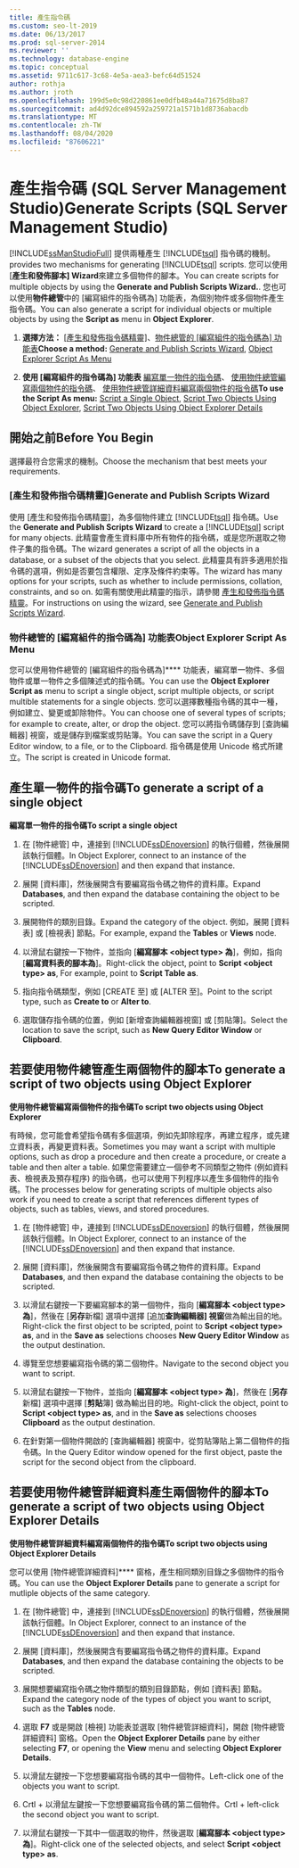 ```yaml
---
title: 產生指令碼
ms.custom: seo-lt-2019
ms.date: 06/13/2017
ms.prod: sql-server-2014
ms.reviewer: ''
ms.technology: database-engine
ms.topic: conceptual
ms.assetid: 9711c617-3c68-4e5a-aea3-befc64d51524
author: rothja
ms.author: jroth
ms.openlocfilehash: 199d5e0c98d220861ee0dfb48a44a71675d8ba87
ms.sourcegitcommit: ad4d92dce894592a259721a1571b1d8736abacdb
ms.translationtype: MT
ms.contentlocale: zh-TW
ms.lasthandoff: 08/04/2020
ms.locfileid: "87606221"
---
```

# <a name="generate-scripts-sql-server-management-studio"></a><span data-ttu-id="c5f58-102">產生指令碼 (SQL Server Management Studio)</span><span class="sxs-lookup"><span data-stu-id="c5f58-102">Generate Scripts (SQL Server Management Studio)</span></span>
  [!INCLUDE[ssManStudioFull](../../includes/ssmanstudiofull-md.md)] <span data-ttu-id="c5f58-103">提供兩種產生 [!INCLUDE[tsql](../../includes/tsql-md.md)] 指令碼的機制。</span><span class="sxs-lookup"><span data-stu-id="c5f58-103">provides two mechanisms for generating [!INCLUDE[tsql](../../includes/tsql-md.md)] scripts.</span></span> <span data-ttu-id="c5f58-104">您可以使用 [**產生和發佈腳本] Wizard**來建立多個物件的腳本。</span><span class="sxs-lookup"><span data-stu-id="c5f58-104">You can create scripts for multiple objects by using the **Generate and Publish Scripts Wizard.**.</span></span> <span data-ttu-id="c5f58-105">您也可以使用**物件總管**中的 [編寫組件的指令碼為] 功能表，為個別物件或多個物件產生指令碼。</span><span class="sxs-lookup"><span data-stu-id="c5f58-105">You can also generate a script for individual objects or multiple objects by using the **Script as** menu in **Object Explorer**.</span></span>  
  
1.  <span data-ttu-id="c5f58-106">**選擇方法：**  [[產生和發佈指令碼精靈]](#GenPubScriptWiz)、[物件總管的 [編寫組件的指令碼為] 功能表](#OEScriptAsMenu)</span><span class="sxs-lookup"><span data-stu-id="c5f58-106">**Choose a method:**  [Generate and Publish Scripts Wizard](#GenPubScriptWiz), [Object Explorer Script As Menu](#OEScriptAsMenu)</span></span>  
  
2.  <span data-ttu-id="c5f58-107">**使用 [編寫組件的指令碼為] 功能表**  [編寫單一物件的指令碼](#ScriptSingleObject)、 [使用物件總管編寫兩個物件的指令碼](#ScriptTwoObjectsOE)、 [使用物件總管詳細資料編寫兩個物件的指令碼](#ScriptTwoObjectsOED)</span><span class="sxs-lookup"><span data-stu-id="c5f58-107">**To use the Script As menu:**  [Script a Single Object](#ScriptSingleObject), [Script Two Objects Using Object Explorer](#ScriptTwoObjectsOE), [Script Two Objects Using Object Explorer Details](#ScriptTwoObjectsOED)</span></span>  
  
## <a name="before-you-begin"></a><span data-ttu-id="c5f58-108">開始之前</span><span class="sxs-lookup"><span data-stu-id="c5f58-108">Before You Begin</span></span>  
 <span data-ttu-id="c5f58-109">選擇最符合您需求的機制。</span><span class="sxs-lookup"><span data-stu-id="c5f58-109">Choose the mechanism that best meets your requirements.</span></span>  
  
###  <a name="generate-and-publish-scripts-wizard"></a><a name="GenPubScriptWiz"></a> <span data-ttu-id="c5f58-110">[產生和發佈指令碼精靈]</span><span class="sxs-lookup"><span data-stu-id="c5f58-110">Generate and Publish Scripts Wizard</span></span>  
 <span data-ttu-id="c5f58-111">使用 [產生和發佈指令碼精靈]，為多個物件建立 [!INCLUDE[tsql](../../includes/tsql-md.md)] 指令碼。</span><span class="sxs-lookup"><span data-stu-id="c5f58-111">Use the **Generate and Publish Scripts Wizard** to create a [!INCLUDE[tsql](../../includes/tsql-md.md)] script for many objects.</span></span> <span data-ttu-id="c5f58-112">此精靈會產生資料庫中所有物件的指令碼，或是您所選取之物件子集的指令碼。</span><span class="sxs-lookup"><span data-stu-id="c5f58-112">The wizard generates a script of all the objects in a database, or a subset of the objects that you select.</span></span> <span data-ttu-id="c5f58-113">此精靈具有許多適用於指令碼的選項，例如是否要包含權限、定序及條件約束等。</span><span class="sxs-lookup"><span data-stu-id="c5f58-113">The wizard has many options for your scripts, such as whether to include permissions, collation, constraints, and so on.</span></span> <span data-ttu-id="c5f58-114">如需有關使用此精靈的指示，請參閱 [產生和發佈指令碼精靈](generate-and-publish-scripts-wizard.md)。</span><span class="sxs-lookup"><span data-stu-id="c5f58-114">For instructions on using the wizard, see [Generate and Publish Scripts Wizard](generate-and-publish-scripts-wizard.md).</span></span>  
  
###  <a name="object-explorer-script-as-menu"></a><a name="OEScriptAsMenu"></a> <span data-ttu-id="c5f58-115">物件總管的 [編寫組件的指令碼為] 功能表</span><span class="sxs-lookup"><span data-stu-id="c5f58-115">Object Explorer Script As Menu</span></span>  
 <span data-ttu-id="c5f58-116">您可以使用物件總管的 [編寫組件的指令碼為]\*\*\*\* 功能表，編寫單一物件、多個物件或單一物件之多個陳述式的指令碼。</span><span class="sxs-lookup"><span data-stu-id="c5f58-116">You can use the **Object Explorer Script as** menu to script a single object, script multiple objects, or script multible statements for a single objects.</span></span> <span data-ttu-id="c5f58-117">您可以選擇數種指令碼的其中一種，例如建立、變更或卸除物件。</span><span class="sxs-lookup"><span data-stu-id="c5f58-117">You can choose one of several types of scripts; for example to create, alter, or drop the object.</span></span> <span data-ttu-id="c5f58-118">您可以將指令碼儲存到 [查詢編輯器] 視窗，或是儲存到檔案或剪貼簿。</span><span class="sxs-lookup"><span data-stu-id="c5f58-118">You can save the script in a Query Editor window, to a file, or to the Clipboard.</span></span> <span data-ttu-id="c5f58-119">指令碼是使用 Unicode 格式所建立。</span><span class="sxs-lookup"><span data-stu-id="c5f58-119">The script is created in Unicode format.</span></span>  
  
##  <a name="to-generate-a-script-of-a-single-object"></a><a name="ScriptSingleObject"></a> <span data-ttu-id="c5f58-120">產生單一物件的指令碼</span><span class="sxs-lookup"><span data-stu-id="c5f58-120">To generate a script of a single object</span></span>  
 <span data-ttu-id="c5f58-121">**編寫單一物件的指令碼**</span><span class="sxs-lookup"><span data-stu-id="c5f58-121">**To script a single object**</span></span>  
  
1.  <span data-ttu-id="c5f58-122">在 [物件總管] 中，連接到 [!INCLUDE[ssDEnoversion](../../includes/ssdenoversion-md.md)] 的執行個體，然後展開該執行個體。</span><span class="sxs-lookup"><span data-stu-id="c5f58-122">In Object Explorer, connect to an instance of the [!INCLUDE[ssDEnoversion](../../includes/ssdenoversion-md.md)] and then expand that instance.</span></span>  
  
2.  <span data-ttu-id="c5f58-123">展開 [資料庫]，然後展開含有要編寫指令碼之物件的資料庫。</span><span class="sxs-lookup"><span data-stu-id="c5f58-123">Expand **Databases**, and then expand the database containing the object to be scripted.</span></span>  
  
3.  <span data-ttu-id="c5f58-124">展開物件的類別目錄。</span><span class="sxs-lookup"><span data-stu-id="c5f58-124">Expand the category of the object.</span></span> <span data-ttu-id="c5f58-125">例如，展開 [資料表] 或 [檢視表] 節點。</span><span class="sxs-lookup"><span data-stu-id="c5f58-125">For example, expand the **Tables** or **Views** node.</span></span>  
  
4.  <span data-ttu-id="c5f58-126">以滑鼠右鍵按一下物件，並指向 [**編寫腳本 \<object type> 為**]，例如，指向 [**編寫資料表的腳本為**]。</span><span class="sxs-lookup"><span data-stu-id="c5f58-126">Right-click the object, point to **Script \<object type> as**, For example, point to **Script Table as**.</span></span>  
  
5.  <span data-ttu-id="c5f58-127">指向指令碼類型，例如 [CREATE 至] 或 [ALTER 至]。</span><span class="sxs-lookup"><span data-stu-id="c5f58-127">Point to the script type, such as **Create to** or **Alter to**.</span></span>  
  
6.  <span data-ttu-id="c5f58-128">選取儲存指令碼的位置，例如 [新增查詢編輯器視窗] 或 [剪貼簿]。</span><span class="sxs-lookup"><span data-stu-id="c5f58-128">Select the location to save the script, such as **New Query Editor Window** or **Clipboard**.</span></span>  
  
##  <a name="to-generate-a-script-of-two-objects-using-object-explorer"></a><a name="ScriptTwoObjectsOE"></a><span data-ttu-id="c5f58-129">若要使用物件總管產生兩個物件的腳本</span><span class="sxs-lookup"><span data-stu-id="c5f58-129">To generate a script of two objects using Object Explorer</span></span>  
 <span data-ttu-id="c5f58-130">**使用物件總管編寫兩個物件的指令碼**</span><span class="sxs-lookup"><span data-stu-id="c5f58-130">**To script two objects using Object Explorer**</span></span>  
  
 <span data-ttu-id="c5f58-131">有時候，您可能會希望指令碼有多個選項，例如先卸除程序，再建立程序，或先建立資料表，再變更資料表。</span><span class="sxs-lookup"><span data-stu-id="c5f58-131">Sometimes you may want a script with multiple options, such as drop a procedure and then create a procedure, or create a table and then alter a table.</span></span> <span data-ttu-id="c5f58-132">如果您需要建立一個參考不同類型之物件 (例如資料表、檢視表及預存程序) 的指令碼，也可以使用下列程序以產生多個物件的指令碼。</span><span class="sxs-lookup"><span data-stu-id="c5f58-132">The processes below for generating scripts of multiple objects also work if you need to create a script that references different types of objects, such as tables, views, and stored procedures.</span></span>  
  
1.  <span data-ttu-id="c5f58-133">在 [物件總管] 中，連接到 [!INCLUDE[ssDEnoversion](../../includes/ssdenoversion-md.md)] 的執行個體，然後展開該執行個體。</span><span class="sxs-lookup"><span data-stu-id="c5f58-133">In Object Explorer, connect to an instance of the [!INCLUDE[ssDEnoversion](../../includes/ssdenoversion-md.md)] and then expand that instance.</span></span>  
  
2.  <span data-ttu-id="c5f58-134">展開 [資料庫]，然後展開含有要編寫指令碼之物件的資料庫。</span><span class="sxs-lookup"><span data-stu-id="c5f58-134">Expand **Databases**, and then expand the database containing the objects to be scripted.</span></span>  
  
3.  <span data-ttu-id="c5f58-135">以滑鼠右鍵按一下要編寫腳本的第一個物件，指向 [**編寫腳本 \<object type> 為**]，然後在 [**另存**新檔] 選項中選擇 [追加**查詢編輯器] 視窗**做為輸出目的地。</span><span class="sxs-lookup"><span data-stu-id="c5f58-135">Right-click the first object to be scripted, point to **Script \<object type> as**, and in the **Save as** selections chooses **New Query Editor Window** as the output destination.</span></span>  
  
4.  <span data-ttu-id="c5f58-136">導覽至您想要編寫指令碼的第二個物件。</span><span class="sxs-lookup"><span data-stu-id="c5f58-136">Navigate to the second object you want to script.</span></span>  
  
5.  <span data-ttu-id="c5f58-137">以滑鼠右鍵按一下物件，並指向 [**編寫腳本 \<object type> 為**]，然後在 [**另存**新檔] 選項中選擇 [**剪貼**簿] 做為輸出目的地。</span><span class="sxs-lookup"><span data-stu-id="c5f58-137">Right-click the object, point to **Script \<object type> as**, and in the **Save as** selections chooses **Clipboard** as the output destination.</span></span>  
  
6.  <span data-ttu-id="c5f58-138">在針對第一個物件開啟的 [查詢編輯器] 視窗中，從剪貼簿貼上第二個物件的指令碼。</span><span class="sxs-lookup"><span data-stu-id="c5f58-138">In the Query Editor window opened for the first object, paste the script for the second object from the clipboard.</span></span>  
  
##  <a name="to-generate-a-script-of-two-objects-using-object-explorer-details"></a><a name="ScriptTwoObjectsOED"></a><span data-ttu-id="c5f58-139">若要使用物件總管詳細資料產生兩個物件的腳本</span><span class="sxs-lookup"><span data-stu-id="c5f58-139">To generate a script of two objects using Object Explorer Details</span></span>  
 <span data-ttu-id="c5f58-140">**使用物件總管詳細資料編寫兩個物件的指令碼**</span><span class="sxs-lookup"><span data-stu-id="c5f58-140">**To script two objects using Object Explorer Details**</span></span>  
  
 <span data-ttu-id="c5f58-141">您可以使用 [物件總管詳細資料]\*\*\*\* 窗格，產生相同類別目錄之多個物件的指令碼。</span><span class="sxs-lookup"><span data-stu-id="c5f58-141">You can use the **Object Explorer Details** pane to generate a script for mutliple objects of the same category.</span></span>  
  
1.  <span data-ttu-id="c5f58-142">在 [物件總管] 中，連接到 [!INCLUDE[ssDEnoversion](../../includes/ssdenoversion-md.md)] 的執行個體，然後展開該執行個體。</span><span class="sxs-lookup"><span data-stu-id="c5f58-142">In Object Explorer, connect to an instance of the [!INCLUDE[ssDEnoversion](../../includes/ssdenoversion-md.md)] and then expand that instance.</span></span>  
  
2.  <span data-ttu-id="c5f58-143">展開 [資料庫]，然後展開含有要編寫指令碼之物件的資料庫。</span><span class="sxs-lookup"><span data-stu-id="c5f58-143">Expand **Databases**, and then expand the database containing the objects to be scripted.</span></span>  
  
3.  <span data-ttu-id="c5f58-144">展開想要編寫指令碼之物件類型的類別目錄節點，例如 [資料表] 節點。</span><span class="sxs-lookup"><span data-stu-id="c5f58-144">Expand the category node of the types of object you want to script, such as the **Tables** node.</span></span>  
  
4.  <span data-ttu-id="c5f58-145">選取 **F7** 或是開啟 [檢視] 功能表並選取 [物件總管詳細資料]，開啟 [物件總管詳細資料] 窗格。</span><span class="sxs-lookup"><span data-stu-id="c5f58-145">Open the **Object Explorer Details** pane by either selecting **F7**, or opening the **View** menu and selecting **Object Explorer Details**.</span></span>  
  
5.  <span data-ttu-id="c5f58-146">以滑鼠左鍵按一下您想要編寫指令碼的其中一個物件。</span><span class="sxs-lookup"><span data-stu-id="c5f58-146">Left-click one of the objects you want to script.</span></span>  
  
6.  <span data-ttu-id="c5f58-147">Crtl + 以滑鼠左鍵按一下您想要編寫指令碼的第二個物件。</span><span class="sxs-lookup"><span data-stu-id="c5f58-147">Crtl + left-click the second object you want to script.</span></span>  
  
7.  <span data-ttu-id="c5f58-148">以滑鼠右鍵按一下其中一個選取的物件，然後選取 [**編寫腳本 \<object type> 為**]。</span><span class="sxs-lookup"><span data-stu-id="c5f58-148">Right-click one of the selected objects, and select **Script \<object type> as**.</span></span>  
  
  
